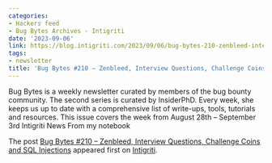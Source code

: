 ```yaml
---
categories:
- Hackers feed
- Bug Bytes Archives - Intigriti
date: '2023-09-06'
link: https://blog.intigriti.com/2023/09/06/bug-bytes-210-zenbleed-interview-questions-challenge-coins-and-sql-injections/
tags:
- newsletter
title: 'Bug Bytes #210 – Zenbleed, Interview Questions, Challenge Coins and SQL Injections'
---
```


<p>Bug Bytes is a weekly newsletter curated by members of the bug bounty community. The second series is curated by InsiderPhD. Every week, she keeps us up to date with a comprehensive list of write-ups, tools, tutorials and resources. This issue covers the week from August 28th &#8211; September 3rd Intigriti News From my notebook</p> <p>The post <a href="https://blog.intigriti.com/2023/09/06/bug-bytes-210-zenbleed-interview-questions-challenge-coins-and-sql-injections/" rel="nofollow">Bug Bytes #210 &#8211; Zenbleed, Interview Questions, Challenge Coins and SQL Injections</a> appeared first on <a href="https://blog.intigriti.com" rel="nofollow">Intigriti</a>.</p>
